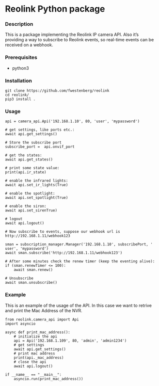 Reolink Python package
======================

### Description

This is a package implementing the Reolink IP camera API. Also it’s providing a way to subscribe to Reolink events, so real-time events can be received on a webhook.

### Prerequisites

- python3

### Installation

````
git clone https://github.com/fwestenberg/reolink
cd reolink/
pip3 install .
````

### Usage

````
api = camera_api.Api('192.168.1.10', 80, 'user', 'mypassword')

# get settings, like ports etc.:
await api.get_settings()

# Store the subscribe port
subscribe_port =  api.onvif_port

# get the states:
await api.get_states()

# print some state value:
print(api.ir_state)

# enable the infrared lights:
await api.set_ir_lights(True)

# enable the spotlight:
await api.set_spotlight(True)

# enable the siron:
await api.set_sirenTrue)

# logout
await api.logout()

# Now subscribe to events, suppose our webhook url is http://192.168.1.11/webhook123

sman = subscription_manager.Manager('192.168.1.10', subscribePort, ' user', 'mypassword')
await sman.subscribe('http://192.168.1.11/webhook123')

# After some minutes check the renew timer (keep the eventing alive):
if (sman.renewTimer <= 100):
    await sman.renew()

# Unsubscribe
await sman.unsubscribe()
````

### Example

This is an example of the usage of the API. In this case we want to retrive and print the Mac Address of the NVR.
````
from reolink.camera_api import Api
import asyncio

async def print_mac_address():
    # initialize the api
    api = Api('192.168.1.109', 80, 'admin', 'admin1234')
    # get settings
    await api.get_settings()
    # print mac address
    print(api._mac_address)
    # close the api
    await api.logout()

if __name__ == "__main__":
    asyncio.run(print_mac_address())
````

